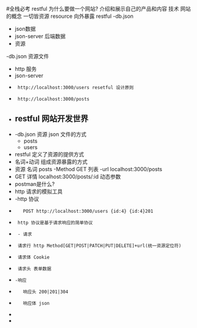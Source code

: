 #全栈必考 restful
为什么要做一个网站?
介绍和展示自己的产品和内容
技术 网站的概念 一切皆资源
     resource 向外暴露  restful
-db.json
   - json数据
   - json-server 后端数据
   - 资源

-db.json 资源文件
  - http 服务 
  - json-server
  -      http://localhost:3000/users resetful 设计原则
  -      http://localhost:3000/posts  
  - ## restful 网站开发世界
  - -db.json 资源 json 文件的方式
     - posts
     - users
  - restful 定义了资源的提供方式
  - 名词+动词 组成资源暴露的方式
  - 资源 名词 posts
    -Method  GET   列表
    -url  localhost:3000/posts
  - GET 详情 localhost:3000/posts/:id 动态参数
- postman是什么?
-   http 请求的模拟工具
- -http 协议
-        POST http://localhost:3000/users {id:4} {id:4}201
-      http 协议是基于请求响应的简单协议
-      - 请求
-      请求行 http Method[GET|POST|PATCH|PUT|DELETE]+url(统一资源定位符)
-      请求体 Cookie
-      请求头 表单数据
-     -响应
-        响应头 200|201|304
-        响应体 json
-        
-      